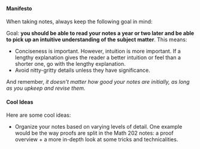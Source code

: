 #### Manifesto

When taking notes, always keep the following goal in mind:

Goal: **you should be able to read your notes a year or two later and be able to pick up an intuitive understanding of the subject matter**. This means:

- Conciseness is important. However, intuition is more important. If a lengthy explanation gives the reader a better intuition or feel than a shorter one, go with the lengthy explanation.
- Avoid nitty-gritty details unless they have significance.

And remember, *it doesn't matter how good your notes are initially, as long as you upkeep and revise them.*



#### Cool Ideas

Here are some cool ideas:

- Organize your notes based on varying levels of detail. One example would be the way proofs are split in the Math 202 notes: a proof overview + a more in-depth look at some tricks and technicalities. 